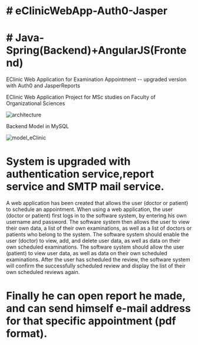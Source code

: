 
# # eClinicWebApp-Auth0-Jasper 
# # Java-Spring(Backend)+AngularJS(Frontend)
EClinic Web Application for Examination Appointment -- upgraded version with Auth0 and JasperReports


EClinic Web Application Project for MSc studies on Faculty of Organizational Sciences

![architecture](https://user-images.githubusercontent.com/60583122/159389943-135112f5-4524-422c-8608-be1523807dbf.png)

Backend Model in MySQL

![model_eClinic](https://user-images.githubusercontent.com/60583122/159389944-6097bbdc-d224-452f-9e60-28cab0d0942c.jpg)

# System is upgraded with authentication service,report service and SMTP mail service.

A web application has been created that allows the user (doctor or patient) to schedule an appointment.
When using a web application, the user (doctor or patient) first logs in to the software system, by entering his own username and password. The software system then allows the user to view their own data, a list of their own examinations, as well as a list of doctors or patients who belong to the system.
The software system should enable the user (doctor) to view, add, and delete user data, as well as data on their own scheduled examinations.
The software system should allow the user (patient) to view user data, as well as data on their own scheduled examinations.
After the user has scheduled the review, the software system will confirm the successfully scheduled review and display the list of their own scheduled reviews again.
# Finally he can open report he made, and can send himself e-mail address for that specific appointment (pdf format).
